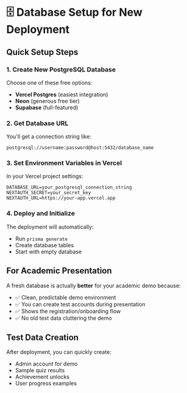 # 🗄️ Database Setup for New Deployment

## **Quick Setup Steps**

### **1. Create New PostgreSQL Database**
Choose one of these free options:
- **Vercel Postgres** (easiest integration)
- **Neon** (generous free tier)
- **Supabase** (full-featured)

### **2. Get Database URL**
You'll get a connection string like:
```
postgresql://username:password@host:5432/database_name
```

### **3. Set Environment Variables in Vercel**
In your Vercel project settings:
```
DATABASE_URL=your_postgresql_connection_string
NEXTAUTH_SECRET=your_secret_key
NEXTAUTH_URL=https://your-app.vercel.app
```

### **4. Deploy and Initialize**
The deployment will automatically:
- Run `prisma generate`
- Create database tables
- Start with empty database

## **For Academic Presentation**

A fresh database is actually **better** for your academic demo because:
- ✅ Clean, predictable demo environment
- ✅ You can create test accounts during presentation
- ✅ Shows the registration/onboarding flow
- ✅ No old test data cluttering the demo

## **Test Data Creation**
After deployment, you can quickly create:
- Admin account for demo
- Sample quiz results
- Achievement unlocks
- User progress examples
